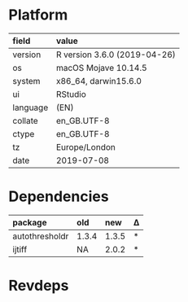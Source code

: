 # Platform

|field    |value                        |
|:--------|:----------------------------|
|version  |R version 3.6.0 (2019-04-26) |
|os       |macOS Mojave 10.14.5         |
|system   |x86_64, darwin15.6.0         |
|ui       |RStudio                      |
|language |(EN)                         |
|collate  |en_GB.UTF-8                  |
|ctype    |en_GB.UTF-8                  |
|tz       |Europe/London                |
|date     |2019-07-08                   |

# Dependencies

|package        |old   |new   |Δ  |
|:--------------|:-----|:-----|:--|
|autothresholdr |1.3.4 |1.3.5 |*  |
|ijtiff         |NA    |2.0.2 |*  |

# Revdeps

